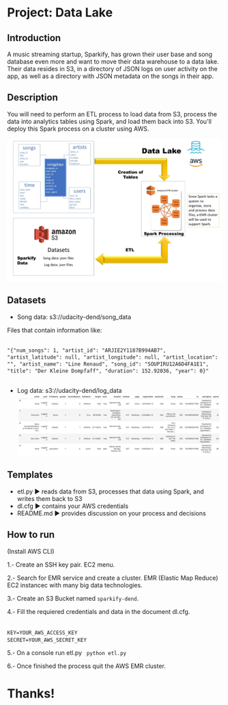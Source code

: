# Project: Data Lake

## Introduction

A music streaming startup, Sparkify, has grown their user base and song database even more and want to move their data warehouse to a data lake. Their data resides in S3, in a directory of JSON logs on user activity on the app, as well as a directory with JSON metadata on the songs in their app.

## Description 

You will need to perform an ETL process to load data from S3, process the data into analytics tables using Spark, and load them back into S3. You'll deploy this Spark process on a cluster using AWS.

![Image](../Images/Data_Lakes.jpg)

## Datasets

* Song data: s3://udacity-dend/song_data

Files that contain information like:
<pre>
<code>
"{"num_songs": 1, "artist_id": "ARJIE2Y1187B994AB7", "artist_latitude": null, "artist_longitude": null, "artist_location": "", "artist_name": "Line Renaud", "song_id": "SOUPIRU12A6D4FA1E1", "title": "Der Kleine Dompfaff", "duration": 152.92036, "year": 0}"
</code>
</pre>

* Log data: s3://udacity-dend/log_data
![Image](../Images/log-data.png)

## Templates

* etl.py ► reads data from S3, processes that data using Spark, and writes them back to S3
* dl.cfg ► contains your AWS credentials
* README.md ► provides discussion on your process and decisions
 

 ## How to run
 
 (Install AWS CLI)

 1.- Create an SSH key pair.
 EC2 menu.

 2.- Search for EMR service and create a cluster.
 EMR (Elastic Map Reduce) EC2 instancec with many big data technologies.

 3.- Create an S3 Bucket named <code>sparkify-dend</code>.

 4.- Fill the requiered credentials and data in the document dl.cfg. 

<code>
KEY=YOUR_AWS_ACCESS_KEY
SECRET=YOUR_AWS_SECRET_KEY
</code>

 5.- On a console run etl.py
<code>
python etl.py
</code>

 6.- Once finished the process quit the AWS EMR cluster.

 # Thanks!